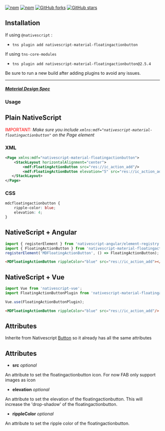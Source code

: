 [![npm](https://img.shields.io/npm/v/nativescript-material-floatingactionbutton.svg)](https://www.npmjs.com/package/nativescript-material-floatingactionbutton)
[![npm](https://img.shields.io/npm/dt/nativescript-material-floatingactionbutton.svg?label=npm%20downloads)](https://www.npmjs.com/package/nativescript-material-floatingactionbutton)
[![GitHub forks](https://img.shields.io/github/forks/Akylas/nativescript-material-components.svg)](https://github.com/Akylas/nativescript-material-components/network)
[![GitHub stars](https://img.shields.io/github/stars/Akylas/nativescript-material-components.svg)](https://github.com/Akylas/nativescript-material-components/stargazers)

## Installation

If using ```@nativescript``` :
* `tns plugin add nativescript-material-floatingactionbutton`

If using ```tns-core-modules```
* `tns plugin add nativescript-material-floatingactionbutton@2.5.4`

Be sure to run a new build after adding plugins to avoid any issues.

---

##### [Material Design Spec](https://material.io/design/components/floatingactionbuttons.html)

### Usage


## Plain NativeScript

<span style="color:red">IMPORTANT: </span>_Make sure you include `xmlns:mdf="nativescript-material-floatingactionbutton"` on the Page element_

### XML

```XML
<Page xmlns:mdf="nativescript-material-floatingactionbutton">
    <StackLayout horizontalAlignment="center">
        <mdf:FloatingActionButton src="res://ic_action_add"/>
        <mdf:FloatingActionButton elevation="5" src="res://ic_action_add"/>
   </StackLayout>
</Page>
```

### CSS

```CSS
mdcfloatingactionbutton {
    ripple-color: blue;
    elevation: 4;
}
```

## NativeScript + Angular

```typescript
import { registerElement } from 'nativescript-angular/element-registry';
import { FloatingActionButton } from 'nativescript-material-floatingactionbutton';
registerElement('MDFloatingActionButton', () => FloatingActionButton);
```

```html
<MDFloatingActionButton rippleColor="blue" src="res://ic_action_add"></MDFloatingActionButton>
```

## NativeScript + Vue

```javascript
import Vue from 'nativescript-vue';
import FloatingActionButtonPlugin from 'nativescript-material-floatingactionbutton/vue';

Vue.use(FloatingActionButtonPlugin);
```

```html
<MDFloatingActionButton rippleColor="blue" src="res://ic_action_add"/>
```

## Attributes

Inherite from Nativescript [Button](https://docs.nativescript.org/ui/ns-ui-widgets/button) so it already has all the same attributes

## Attributes

* **src** _optional_

An attribute to set the floatingactionbutton icon. For now FAB only support images as icon

* **elevation** _optional_

An attribute to set the elevation of the floatingactionbutton. This will increase the 'drop-shadow' of the floatingactionbutton.

* **rippleColor** _optional_

An attribute to set the ripple color of the floatingactionbutton.

